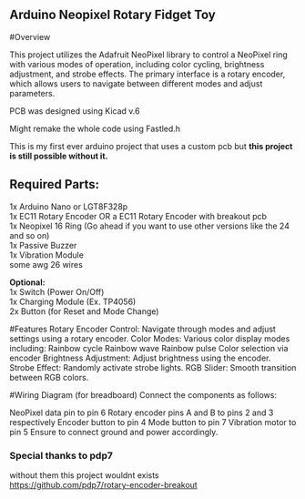 ## Arduino Neopixel Rotary Fidget Toy
#Overview

This project utilizes the Adafruit NeoPixel library to control a NeoPixel ring with various modes of operation, including color cycling, brightness adjustment, and strobe effects. The primary interface is a rotary encoder, which allows users to navigate between different modes and adjust parameters.

PCB was designed using Kicad v.6
  
Might remake the whole code using Fastled.h  
  
This is my first ever arduino project that uses a custom pcb but **this project is still possible without it.**
  
## Required Parts:  
1x Arduino Nano or LGT8F328p  
1x EC11 Rotary Encoder OR a EC11 Rotary Encoder with breakout pcb  
1x Neopixel 16 Ring (Go ahead if you want to use other versions like the 24 and so on)  
1x Passive Buzzer   
1x Vibration Module  
some awg 26 wires
  
**Optional:**  
1x Switch (Power On/Off)  
1x Charging Module (Ex. TP4056)  
2x Button (for Reset and Mode Change) 

#Features
Rotary Encoder Control: Navigate through modes and adjust settings using a rotary encoder.
Color Modes: Various color display modes including:
Rainbow cycle
Rainbow wave
Rainbow pulse
Color selection via encoder
Brightness Adjustment: Adjust brightness using the encoder.
Strobe Effect: Randomly activate strobe lights.
RGB Slider: Smooth transition between RGB colors.

#Wiring Diagram (for breadboard)
Connect the components as follows:

NeoPixel data pin to pin 6
Rotary encoder pins A and B to pins 2 and 3 respectively
Encoder button to pin 4
Mode button to pin 7
Vibration motor to pin 5
Ensure to connect ground and power accordingly.

### Special thanks to pdp7  
without them this project wouldnt exists  
https://github.com/pdp7/rotary-encoder-breakout  
  
